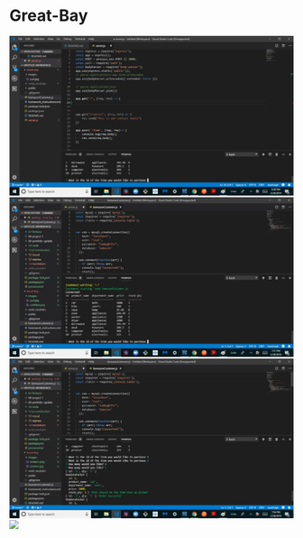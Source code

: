 # Great-Bay


<!-- screenshot and an explaination of my web site -->
 ![](images\screen1.png)
 ![](images\screen2.jpg)
 ![](images\screen3.png)
<img src = 'images/surf.jpg' width='200px' />
<!-- you see this as js in the display-->

